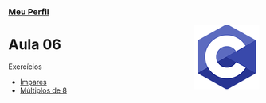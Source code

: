 ### [Meu Perfil](http://phstefen.github.io/)

<img align="right" src="img/c.png" width="130"/>

# Aula 06
Exercícios

* [Ímpares](https://github.com/phStefen/aulas-c/tree/master/projetos/aula-06/impares.c)
* [Múltiplos de 8](https://github.com/phStefen/aulas-c/tree/master/projetos/aula-06/multiplos.c)


